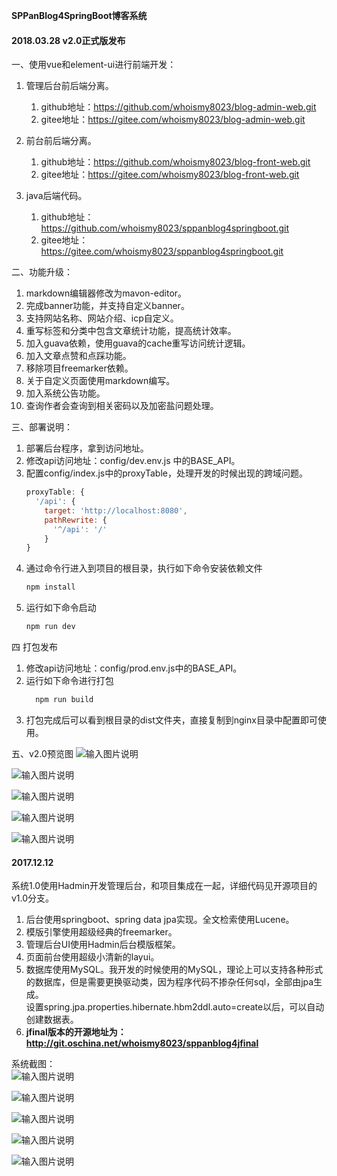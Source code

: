  **SPPanBlog4SpringBoot博客系统** 
#### 2018.03.28 v2.0正式版发布
一、使用vue和element-ui进行前端开发：
1. 管理后台前后端分离。
    1. github地址：https://github.com/whoismy8023/blog-admin-web.git
    2. gitee地址：https://gitee.com/whoismy8023/blog-admin-web.git

2. 前台前后端分离。
    1. github地址：https://github.com/whoismy8023/blog-front-web.git
    2. gitee地址：https://gitee.com/whoismy8023/blog-front-web.git
3. java后端代码。
    1. github地址：https://github.com/whoismy8023/sppanblog4springboot.git
    2. gitee地址：https://gitee.com/whoismy8023/sppanblog4springboot.git
    
二、功能升级：
1. markdown编辑器修改为mavon-editor。
2. 完成banner功能，并支持自定义banner。
3. 支持网站名称、网站介绍、icp自定义。
4. 重写标签和分类中包含文章统计功能，提高统计效率。
5. 加入guava依赖，使用guava的cache重写访问统计逻辑。
6. 加入文章点赞和点踩功能。
7. 移除项目freemarker依赖。
8. 关于自定义页面使用markdown编写。
9. 加入系统公告功能。
10. 查询作者会查询到相关密码以及加密盐问题处理。

三、部署说明：
1. 部署后台程序，拿到访问地址。
2. 修改api访问地址：config/dev.env.js 中的BASE_API。
3. 配置config/index.js中的proxyTable，处理开发的时候出现的跨域问题。
    ```javascript
    proxyTable: {
      '/api': {
        target: 'http://localhost:8080',
        pathRewrite: {
          '^/api': '/'
        }
    }
    ```
4. 通过命令行进入到项目的根目录，执行如下命令安装依赖文件
    ```sh
    npm install
    ```
5. 运行如下命令启动
    ```sh
    npm run dev
    ```
        
四 打包发布
1. 修改api访问地址：config/prod.env.js中的BASE_API。
2. 运行如下命令进行打包
    ```sh
      npm run build
    ```
3. 打包完成后可以看到根目录的dist文件夹，直接复制到nginx目录中配置即可使用。

五、v2.0预览图
![输入图片说明](http://whoismy8023.gitee.io/2017/04/24/images/SPPanBlog4SpringBoot/1.png "在这里输入图片标题")

![输入图片说明](http://whoismy8023.gitee.io/2017/04/24/images/SPPanBlog4SpringBoot/2.png "在这里输入图片标题")

![输入图片说明](http://whoismy8023.gitee.io/2017/04/24/images/SPPanBlog4SpringBoot/3.png "在这里输入图片标题")

![输入图片说明](http://whoismy8023.gitee.io/2017/04/24/images/SPPanBlog4SpringBoot/4.png "在这里输入图片标题")

![输入图片说明](http://whoismy8023.gitee.io/2017/04/24/images/SPPanBlog4SpringBoot/5.png "在这里输入图片标题")

#### 2017.12.12
系统1.0使用Hadmin开发管理后台，和项目集成在一起，详细代码见开源项目的v1.0分支。

1. 后台使用springboot、spring data jpa实现。全文检索使用Lucene。
2. 模版引擎使用超级经典的freemarker。
3. 管理后台UI使用Hadmin后台模版框架。
4. 页面前台使用超级小清新的layui。
5. 数据库使用MySQL。我开发的时候使用的MySQL，理论上可以支持各种形式的数据库，但是需要更换驱动类，因为程序代码不掺杂任何sql，全部由jpa生成。  
设置spring.jpa.properties.hibernate.hbm2ddl.auto=create以后，可以自动创建数据表。
6. **jfinal版本的开源地址为：http://git.oschina.net/whoismy8023/sppanblog4jfinal**

系统截图：  
![输入图片说明](http://git.oschina.net/uploads/images/2017/0411/205539_eee2b847_559378.png "在这里输入图片标题")

![输入图片说明](http://git.oschina.net/uploads/images/2017/0411/205603_bfca9484_559378.png "在这里输入图片标题")

![输入图片说明](http://git.oschina.net/uploads/images/2017/0411/205601_8719a026_559378.png "在这里输入图片标题")

![输入图片说明](http://git.oschina.net/uploads/images/2017/0411/205645_8a1b3a5b_559378.png "在这里输入图片标题")

![输入图片说明](http://git.oschina.net/uploads/images/2017/0411/205708_8f5db6e3_559378.png "在这里输入图片标题")
